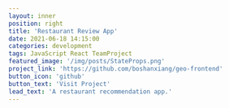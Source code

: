 ```yaml
---
layout: inner
position: right
title: 'Restaurant Review App'
date: 2021-06-18 14:15:00
categories: development
tags: JavaScript React TeamProject
featured_image: '/img/posts/StateProps.png'
project_link: 'https://github.com/boshanxiang/geo-frontend'
button_icon: 'github'
button_text: 'Visit Project'
lead_text: 'A restaurant recommendation app.'
---
```

